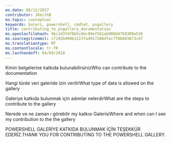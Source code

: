 ```yaml
---
ms.date: 06/12/2017
contributor: JKeithB
ms.topic: conceptual
keywords: Galeri, powershell, cmdlet, psgallery
title: contributing_to_psgallery_documentation
ms.openlocfilehash: 9bc1d3fdf8b5c6bc99ef561ab908b9758309e536
ms.sourcegitcommit: cf195b090b3223fa4917206dfec7f0b603873cdf
ms.translationtype: MT
ms.contentlocale: tr-TR
ms.lasthandoff: 04/09/2018
---
```

<span data-ttu-id="63a25-103">Kimin belgelerine katkıda bulunabilirsiniz</span><span class="sxs-lookup"><span data-stu-id="63a25-103">Who can contribute to the documentation</span></span>

<span data-ttu-id="63a25-104">Hangi türde veri galeride izin verilir</span><span class="sxs-lookup"><span data-stu-id="63a25-104">What type of data is allowed on the gallery</span></span>

<span data-ttu-id="63a25-105">Galeriye katkıda bulunmak için adımlar nelerdir</span><span class="sxs-lookup"><span data-stu-id="63a25-105">What are the steps to contribute to the gallery</span></span>

<span data-ttu-id="63a25-106">Nerede ve ne zaman ı görebilir my katkısı Galerisi</span><span class="sxs-lookup"><span data-stu-id="63a25-106">Where and when can I see my contribution to the the gallery</span></span>

<span data-ttu-id="63a25-107">POWERSHELL GALERİYE KATKIDA BULUNMAK İÇİN TEŞEKKÜR EDERİZ.</span><span class="sxs-lookup"><span data-stu-id="63a25-107">THANK YOU FOR CONTRIBUTING TO THE POWERSHELL GALLERY.</span></span>